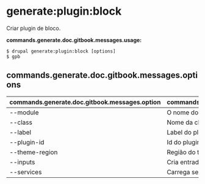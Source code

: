 # generate:plugin:block
Criar plugin de bloco.

**commands.generate.doc.gitbook.messages.usage:**
```
$ drupal generate:plugin:block [options]
$ gpb  
```

## commands.generate.doc.gitbook.messages.options
commands.generate.doc.gitbook.messages.option | commands.generate.doc.gitbook.messages.details
-------|-------------
--module | O nome do módulo.
--class | Nome da classe do plugin
--label | Label do plugin
--plugin-id | Id do plugin
--theme-region | Região do tema para renderizar o Bloco
--inputs | Cria entradas de formulário.
--services | Carrega serviços do container.
